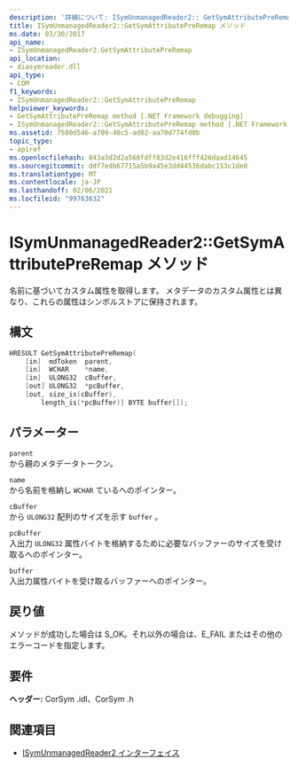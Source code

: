 ```yaml
---
description: '詳細について: ISymUnmanagedReader2:: GetSymAttributePreRemap メソッド'
title: ISymUnmanagedReader2::GetSymAttributePreRemap メソッド
ms.date: 03/30/2017
api_name:
- ISymUnmanagedReader2.GetSymAttributePreRemap
api_location:
- diasymreader.dll
api_type:
- COM
f1_keywords:
- ISymUnmanagedReader2::GetSymAttributePreRemap
helpviewer_keywords:
- GetSymAttributePreRemap method [.NET Framework debugging]
- ISymUnmanagedReader2::GetSymAttributePreRemap method [.NET Framework debugging]
ms.assetid: 7580d546-a709-40c5-ad02-aa70d774fd0b
topic_type:
- apiref
ms.openlocfilehash: 843a3d2d2a568fdff83d2e416fff426daad14645
ms.sourcegitcommit: ddf7edb67715a5b9a45e3dd44536dabc153c1de0
ms.translationtype: MT
ms.contentlocale: ja-JP
ms.lasthandoff: 02/06/2021
ms.locfileid: "99763632"
---
```

# <a name="isymunmanagedreader2getsymattributepreremap-method"></a>ISymUnmanagedReader2::GetSymAttributePreRemap メソッド

名前に基づいてカスタム属性を取得します。 メタデータのカスタム属性とは異なり、これらの属性はシンボルストアに保持されます。  
  
## <a name="syntax"></a>構文  
  
```cpp  
HRESULT GetSymAttributePreRemap(  
    [in]  mdToken  parent,  
    [in]  WCHAR    *name,  
    [in]  ULONG32  cBuffer,  
    [out] ULONG32  *pcBuffer,  
    [out, size_is(cBuffer),  
        length_is(*pcBuffer)] BYTE buffer[]);  
```  
  
## <a name="parameters"></a>パラメーター  

 `parent`  
 から親のメタデータトークン。  
  
 `name`  
 から名前を格納し `WCHAR` ているへのポインター。  
  
 `cBuffer`  
 から `ULONG32` 配列のサイズを示す `buffer` 。  
  
 `pcBuffer`  
 入出力 `ULONG32` 属性バイトを格納するために必要なバッファーのサイズを受け取るへのポインター。  
  
 `buffer`  
 入出力属性バイトを受け取るバッファーへのポインター。  
  
## <a name="return-value"></a>戻り値  

 メソッドが成功した場合は S_OK。それ以外の場合は、E_FAIL またはその他のエラーコードを指定します。  
  
## <a name="requirements"></a>要件  

 **ヘッダー:** CorSym .idl、CorSym .h  
  
## <a name="see-also"></a>関連項目

- [ISymUnmanagedReader2 インターフェイス](isymunmanagedreader2-interface.md)
